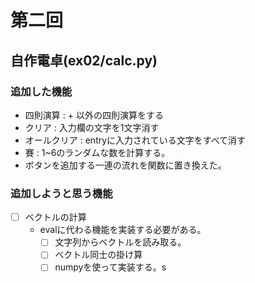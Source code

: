 # 第二回
## 自作電卓(ex02/calc.py)

### 追加した機能

- 四則演算 : + 以外の四則演算をする
- クリア : 入力欄の文字を1文字消す
- オールクリア : entryに入力されている文字をすべて消す
- 賽 : 1~6のランダムな数を計算する。
- ボタンを追加する一連の流れを関数に置き換えた。

### 追加しようと思う機能
- [ ] ベクトルの計算
  - evalに代わる機能を実装する必要がある。
    - [ ] 文字列からベクトルを読み取る。
    - [ ] ベクトル同士の掛け算
    - [ ] numpyを使って実装する。s
